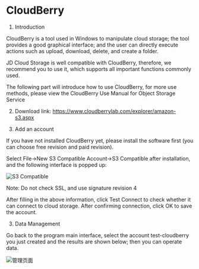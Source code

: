 # CloudBerry

1. Introduction

CloudBerry is a tool used in Windows to manipulate cloud storage; the tool provides a good graphical interface; and the user can directly execute actions such as upload, download, delete, and create a folder.

JD Cloud Storage is well compatible with CloudBerry, therefore, we recommend you to use it, which supports all important functions commonly used.

The following part will introduce how to use CloudBerry, for more use methods, please view the CloudBerry Use Manual for Object Storage Service

2. Download link: https://www.cloudberrylab.com/explorer/amazon-s3.aspx

3. Add an account

If you have not installed CloudBerry yet, please install the software first (you can choose free revision and paid revision).

Select File->New S3 Compatible Account->S3 Compatible after installation, and the following interface is popped up:

![S3 Compatible](https://github.com/jdcloudcom/cn/blob/edit/image/Object-Storage-Service/OSS-070.jpg)

Note: Do not check SSL, and use signature revision 4

After filling in the above information, click Test Connect to check whether it can connect to cloud storage. After confirming connection, click OK to save the account.

3. Data Management

Go back to the program main interface, select the account test-cloudberry you just created and the results are shown below; then you can operate data.

![管理页面](https://github.com/jdcloudcom/cn/blob/edit/image/Object-Storage-Service/OSS-071.jpg)
